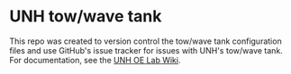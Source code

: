 UNH tow/wave tank
=================

This repo was created to version control the tow/wave tank configuration files 
and use GitHub's issue tracker for issues with UNH's tow/wave tank. For 
documentation, see the 
[UNH OE Lab Wiki](https://marine.unh.edu/oelab/wiki/doku.php?id=tow_tank:start).
